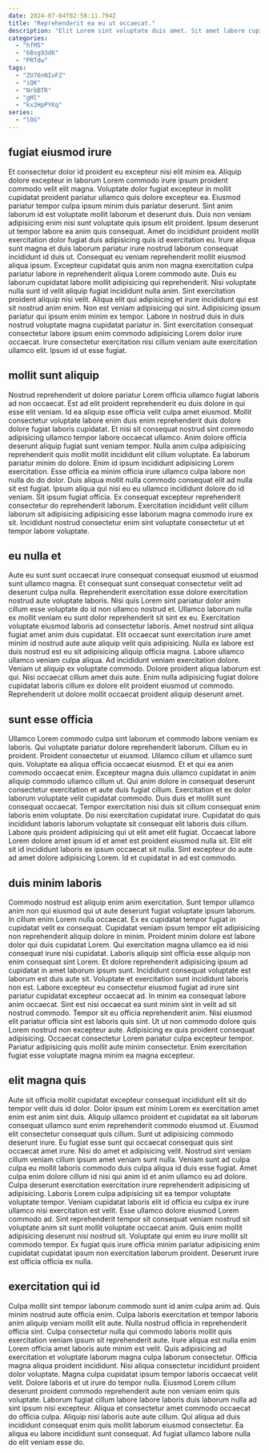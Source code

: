 ```yaml
---
date: 2024-07-04T02:58:11.794Z
title: "Reprehenderit ea eu ut occaecat."
description: "Elit Lorem sint voluptate duis amet. Sit amet labore cupidatat."
categories:
  - "hfM5"
  - "6Bsg93dK"
  - "PRTdw"
tags:
  - "ZU76nNIuFZ"
  - "iQK"
  - "NrbBTR"
  - "gMl"
  - "kx2HpPYKq"
series:
  - "lOG"
---
```



## fugiat eiusmod irure

Et consectetur dolor id proident eu excepteur nisi elit minim ea. Aliquip dolore excepteur in laborum Lorem commodo irure ipsum proident commodo velit elit magna. Voluptate dolor fugiat excepteur in mollit cupidatat proident pariatur ullamco quis dolore excepteur ea. Eiusmod pariatur tempor culpa ipsum minim duis pariatur deserunt. Sint anim laborum id est voluptate mollit laborum et deserunt duis. Duis non veniam adipisicing enim nisi sunt voluptate quis ipsum elit proident.
Ipsum deserunt ut tempor labore ea anim quis consequat. Amet do incididunt proident mollit exercitation dolor fugiat duis adipisicing quis id exercitation eu. Irure aliqua sunt magna et duis laborum pariatur irure nostrud laborum consequat incididunt id duis ut. Consequat eu veniam reprehenderit mollit eiusmod aliqua ipsum. Excepteur cupidatat quis anim non magna exercitation culpa pariatur labore in reprehenderit aliqua Lorem commodo aute. Duis eu laborum cupidatat labore mollit adipisicing qui reprehenderit. Nisi voluptate nulla sunt id velit aliquip fugiat incididunt nulla anim.
Sint exercitation proident aliquip nisi velit. Aliqua elit qui adipisicing et irure incididunt qui est sit nostrud anim enim. Non est veniam adipisicing qui sint. Adipisicing ipsum pariatur qui ipsum enim minim ex tempor. Labore in nostrud duis in duis nostrud voluptate magna cupidatat pariatur in. Sint exercitation consequat consectetur labore ipsum enim commodo adipisicing Lorem dolor irure occaecat. Irure consectetur exercitation nisi cillum veniam aute exercitation ullamco elit. Ipsum id ut esse fugiat.

## mollit sunt aliquip

Nostrud reprehenderit ut dolore pariatur Lorem officia ullamco fugiat laboris ad non occaecat. Est ad elit proident reprehenderit eu duis dolore in qui esse elit veniam. Id ea aliquip esse officia velit culpa amet eiusmod. Mollit consectetur voluptate labore enim duis enim reprehenderit duis dolore dolore fugiat laboris cupidatat. Et nisi sit consequat nostrud sint commodo adipisicing ullamco tempor labore occaecat ullamco. Anim dolore officia deserunt aliquip fugiat sunt veniam tempor.
Nulla anim culpa adipisicing reprehenderit quis mollit mollit incididunt elit cillum voluptate. Ea laborum pariatur minim do dolore. Enim id ipsum incididunt adipisicing Lorem exercitation. Esse officia ea minim officia irure ullamco culpa labore non nulla do do dolor. Duis aliqua mollit nulla commodo consequat elit ad nulla sit est fugiat. Ipsum aliqua qui nisi eu eu ullamco incididunt dolore do id veniam.
Sit ipsum fugiat officia. Ex consequat excepteur reprehenderit consectetur do reprehenderit laborum. Exercitation incididunt velit cillum laborum sit adipisicing adipisicing esse laborum magna commodo irure ex sit. Incididunt nostrud consectetur enim sint voluptate consectetur ut et tempor labore voluptate.

## eu nulla et

Aute eu sunt sunt occaecat irure consequat consequat eiusmod ut eiusmod sunt ullamco magna. Et consequat sunt consequat consectetur velit ad deserunt culpa nulla. Reprehenderit exercitation esse dolore exercitation nostrud aute voluptate laboris. Nisi quis Lorem sint pariatur dolor anim cillum esse voluptate do id non ullamco nostrud et.
Ullamco laborum nulla ex mollit veniam eu sunt dolor reprehenderit sit sint ex eu. Exercitation voluptate eiusmod laboris ad consectetur laboris. Amet nostrud sint aliqua fugiat amet anim duis cupidatat. Elit occaecat sunt exercitation irure amet minim id nostrud aute aute aliquip velit quis adipisicing. Nulla ex labore est duis nostrud est eu sit adipisicing aliquip officia magna. Labore ullamco ullamco veniam culpa aliqua. Ad incididunt veniam exercitation dolore. Veniam ut aliquip ex voluptate commodo.
Dolore proident aliqua laborum est qui. Nisi occaecat cillum amet duis aute. Enim nulla adipisicing fugiat dolore cupidatat laboris cillum ex dolore elit proident eiusmod ut commodo. Reprehenderit ut dolore mollit occaecat proident aliquip deserunt amet.

## sunt esse officia

Ullamco Lorem commodo culpa sint laborum et commodo labore veniam ex laboris. Qui voluptate pariatur dolore reprehenderit laborum. Cillum eu in proident. Proident consectetur ut eiusmod. Ullamco cillum et ullamco sunt quis. Voluptate ea aliqua officia occaecat eiusmod. Et et qui ea anim commodo occaecat enim. Excepteur magna duis ullamco cupidatat in anim aliquip commodo ullamco cillum ut.
Qui anim dolore in consequat deserunt consectetur exercitation et aute duis fugiat cillum. Exercitation et ex dolor laborum voluptate velit cupidatat commodo. Duis duis et mollit sunt consequat occaecat. Tempor exercitation nisi duis sit cillum consequat enim laboris enim voluptate.
Do nisi exercitation cupidatat irure. Cupidatat do quis incididunt laboris laborum voluptate sit consequat elit laboris duis cillum. Labore quis proident adipisicing qui ut elit amet elit fugiat. Occaecat labore Lorem dolore amet ipsum id et amet est proident eiusmod nulla sit. Elit elit sit id incididunt laboris ex ipsum occaecat sit nulla. Sint excepteur do aute ad amet dolore adipisicing Lorem. Id et cupidatat in ad est commodo.

## duis minim laboris

Commodo nostrud est aliquip enim anim exercitation. Sunt tempor ullamco anim non qui eiusmod qui ut aute deserunt fugiat voluptate ipsum laborum. In cillum enim Lorem nulla occaecat. Ex ex cupidatat tempor fugiat in cupidatat velit ex consequat. Cupidatat veniam ipsum tempor elit adipisicing non reprehenderit aliquip dolore in minim. Proident minim dolore est labore dolor qui duis cupidatat Lorem.
Qui exercitation magna ullamco ea id nisi consequat irure nisi cupidatat. Laboris aliquip sint officia esse aliquip non enim consequat sint Lorem. Et dolore reprehenderit adipisicing ipsum ad cupidatat in amet laborum ipsum sunt. Incididunt consequat voluptate est laborum est duis aute sit. Voluptate et exercitation sunt incididunt laboris non est. Labore excepteur eu consectetur eiusmod fugiat ad irure sint pariatur cupidatat excepteur occaecat ad. In minim ea consequat labore anim occaecat. Sint est nisi occaecat ea sunt minim sint in velit ad sit nostrud commodo.
Tempor sit eu officia reprehenderit anim. Nisi eiusmod elit pariatur officia sint est laboris quis sint. Ut ut non commodo dolore quis Lorem nostrud non excepteur aute. Adipisicing ex quis proident consequat adipisicing. Occaecat consectetur Lorem pariatur culpa excepteur tempor. Pariatur adipisicing quis mollit aute minim consectetur. Enim exercitation fugiat esse voluptate magna minim ea magna excepteur.

## elit magna quis

Aute sit officia mollit cupidatat excepteur consequat incididunt elit sit do tempor velit duis id dolor. Dolor ipsum est minim Lorem ex exercitation amet enim est anim sint duis. Aliquip ullamco proident et cupidatat ea sit laborum consequat ullamco sunt enim reprehenderit commodo eiusmod ut. Eiusmod elit consectetur consequat quis cillum. Sunt ut adipisicing commodo deserunt irure. Eu fugiat esse sunt qui occaecat consequat quis sint occaecat amet irure. Nisi do amet et adipisicing velit. Nostrud sint veniam cillum veniam cillum ipsum amet veniam sunt nulla.
Veniam sunt ad culpa culpa eu mollit laboris commodo duis culpa aliqua id duis esse fugiat. Amet culpa enim dolore cillum id nisi qui anim id et anim ullamco eu ad dolore. Culpa deserunt exercitation exercitation irure reprehenderit adipisicing ut adipisicing. Laboris Lorem culpa adipisicing sit ea tempor voluptate voluptate tempor. Veniam cupidatat laboris elit id officia eu culpa ex irure ullamco nisi exercitation est velit. Esse ullamco dolore eiusmod Lorem commodo ad. Sint reprehenderit tempor sit consequat veniam nostrud sit voluptate anim sit sunt mollit voluptate occaecat anim.
Quis enim mollit adipisicing deserunt nisi nostrud sit. Voluptate qui enim eu irure mollit sit commodo tempor. Ex fugiat quis irure officia minim pariatur adipisicing enim cupidatat cupidatat ipsum non exercitation laborum proident. Deserunt irure est officia officia ex nulla.

## exercitation qui id

Culpa mollit sint tempor laborum commodo sunt id anim culpa anim ad. Quis minim nostrud aute officia enim. Culpa laboris exercitation et tempor laboris anim aliquip veniam mollit elit aute. Nulla nostrud officia in reprehenderit officia sint. Culpa consectetur nulla qui commodo laboris mollit quis exercitation veniam ipsum sit reprehenderit aute.
Irure aliqua est nulla enim Lorem officia amet laboris aute minim est velit. Quis adipisicing ad exercitation et voluptate laborum magna culpa laborum consectetur. Officia magna aliqua proident incididunt. Nisi aliqua consectetur incididunt proident dolor voluptate. Magna culpa cupidatat ipsum tempor laboris occaecat velit velit.
Dolore laboris et ut irure do tempor nulla. Eiusmod Lorem cillum deserunt proident commodo reprehenderit aute non veniam enim quis voluptate. Laborum fugiat cillum labore labore laboris duis laborum nulla ad sint ipsum nisi excepteur. Aliqua et consectetur amet commodo occaecat do officia culpa. Aliquip nisi laboris aute aute cillum. Qui aliqua ad duis incididunt consequat enim quis mollit laborum eiusmod consectetur. Ea aliqua eu labore incididunt sunt consequat. Ad fugiat ullamco labore nulla do elit veniam esse do.

